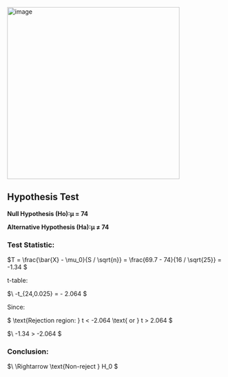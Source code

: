<img width="400" alt="image" src="https://github.com/user-attachments/assets/fb3678a8-910f-4629-af5d-5d28919c6dc1" />  

## Hypothesis Test

**Null Hypothesis (Ho):μ = 74**     

**Alternative Hypothesis (Ha):μ ≠ 74**  


### Test Statistic:

$T = \frac{\bar{X} - \mu_0}{S / \sqrt{n}} = \frac{69.7 - 74}{16 / \sqrt{25}} = -1.34 \$


t-table:

$\ -t_{24,0.025} = \- 2.064 \$

Since:

$ \text{Rejection region: } t < -2.064 \text{ or } t > 2.064 $

$\ -1.34 > -2.064 \$

### Conclusion:

$\ \Rightarrow \text{Non-reject } H_0 \$
